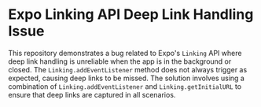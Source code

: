 # Expo Linking API Deep Link Handling Issue

This repository demonstrates a bug related to Expo's `Linking` API where deep link handling is unreliable when the app is in the background or closed. The `Linking.addEventListener` method does not always trigger as expected, causing deep links to be missed.  The solution involves using a combination of `Linking.addEventListener` and `Linking.getInitialURL` to ensure that deep links are captured in all scenarios.